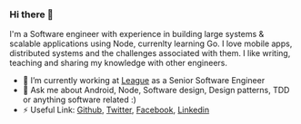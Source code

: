 ### Hi there 👋

I'm a Software engineer with experience in building large systems & scalable applications using Node, currenlty learning Go.
I love mobile apps, distributed systems and the challenges associated with them.
I like writing, teaching and sharing my knowledge with other engineers.

- 🔭 I’m currently working at [League](https://www.league.com) as a Senior Software Engineer
- 💬 Ask me about Android, Node, Software design, Design patterns, TDD or anything software related :)
- ⚡ Useful Link: [Github](https://github.com/farazhassan), [Twitter](https://wwww.twitter.com/_farazhassan), [Facebook](https://www.facebook.com/farazhassan), [Linkedin](https://www.linkedin.com/in/faraz-hassan/)

<!--
**farazhassan/farazhassan** is a ✨ _special_ ✨ repository because its `README.md` (this file) appears on your GitHub profile.

Here are some ideas to get you started:

- 🔭 I’m currently working on ...
- 🌱 I’m currently learning ...
- 👯 I’m looking to collaborate on ...
- 🤔 I’m looking for help with ...
- 💬 Ask me about ...
- 📫 How to reach me: ...
- 😄 Pronouns: ...
- ⚡ Fun fact: ...
-->
